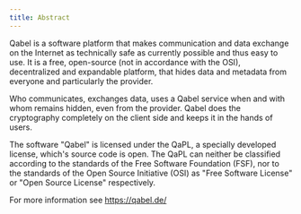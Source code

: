 ```yaml
---
title: Abstract
---
```

Qabel is a software platform that makes communication and data exchange on the Internet as technically safe as currently possible and thus easy to use. It is a free, open-source (not in accordance with the OSI), decentralized and expandable platform, that hides data and metadata from everyone and particularly the provider.

Who communicates, exchanges data, uses a Qabel service when and with whom remains hidden, even from the provider. Qabel does the cryptography completely on the client side and keeps it in the hands of users.

The software "Qabel" is licensed under the QaPL, a specially developed license, which's source code is open. The QaPL can neither be classified according to the standards of the Free Software Foundation (FSF), nor to the standards of the Open Source Initiative (OSI) as "Free Software License" or "Open Source License" respectively.

For more information see https://qabel.de/
